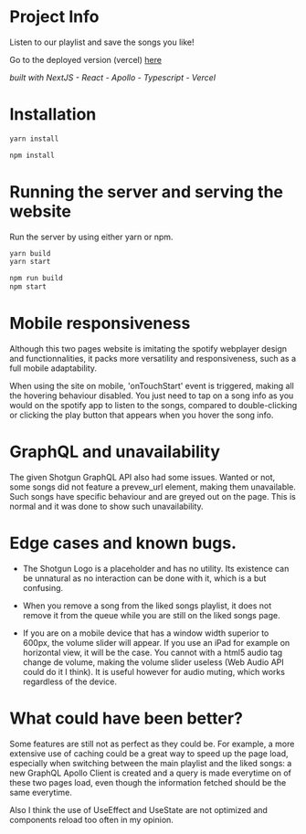 # Project Info
Listen to our playlist and save the songs you like!

Go to the deployed version (vercel) [here](https://spotify-mockup.freddies.fr)

*built with NextJS - React - Apollo - Typescript - Vercel*

# Installation
```bash
yarn install
```
```bash
npm install
```

# Running the server and serving the website

Run the server by using either yarn or npm.
```bash
yarn build
yarn start
```
```bash
npm run build
npm start
```

# Mobile responsiveness
Although this two pages website is imitating the spotify webplayer design and functionnalities, it packs more versatility and responsiveness, such as a full mobile adaptability.

When using the site on mobile, 'onTouchStart' event is triggered, making all the hovering behaviour disabled.
You just need to tap on a song info as you would on the spotify app to listen to the songs, compared to double-clicking or clicking the play button that appears when you hover the song info.

# GraphQL and unavailability
The given Shotgun GraphQL API also had some issues. Wanted or not, some songs did not feature a prevew_url element, making them unavailable. Such songs have specific behaviour and are greyed out on the page. This is normal and it was done to show such unavailability.

# Edge cases and known bugs.
- The Shotgun Logo is a placeholder and has no utility. Its existence can be unnatural as no interaction can be done with it, which is a but confusing.

- When you remove a song from the liked songs playlist, it does not remove it from the queue while you are still on the liked songs page.

- If you are on a mobile device that has a window width superior to 600px, the volume slider will appear. If you use an iPad for example on horizontal view, it will be the case. You cannot with a html5 audio tag change de volume, making the volume slider useless (Web Audio API could do it I think). It is useful however for audio muting, which works regardless of the device.

# What could have been better?
Some features are still not as perfect as they could be. For example, a more extensive use of caching could be a great way to speed up the page load, especially when switching between the main playlist and the liked songs: a new GraphQL Apollo Client is created and a query is made everytime on of these two pages load, even though the information fetched should be the same everytime.

Also I think the use of UseEffect and UseState are not optimized and components reload too often in my opinion.
